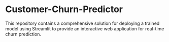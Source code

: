 # Customer-Churn-Predictor
This repository contains a comprehensive solution for deploying a trained model using Streamlit to provide an interactive web application for real-time churn prediction.
